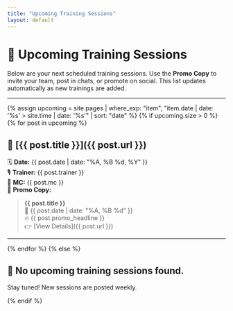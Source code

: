 ```yaml
---
title: "Upcoming Training Sessions"
layout: default
---
```


# 📆 Upcoming Training Sessions

Below are your next scheduled training sessions. Use the **Promo Copy** to invite your team, post in chats, or promote on social. This list updates automatically as new trainings are added.

---

{% assign upcoming = site.pages | where_exp: "item", "item.date | date: '%s' > site.time | date: '%s'" | sort: "date" %}
{% if upcoming.size > 0 %}
{% for post in upcoming %}
## 🔹 [{{ post.title }}]({{ post.url }})
🗓️ **Date:** {{ post.date | date: "%A, %B %d, %Y" }}  
🎙️ **Trainer:** {{ post.trainer }}  
🎤 **MC:** {{ post.mc }}  
🧾 **Promo Copy:**

> **{{ post.title }}**  
> 📅 {{ post.date | date: "%A, %B %d" }}  
> 🔥 {{ post.promo_headline }}  
> 👉 [View Details]({{ post.url }})

---

{% endfor %}
{% else %}

## 🙅 No upcoming training sessions found.

Stay tuned! New sessions are posted weekly.

{% endif %}
